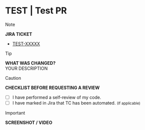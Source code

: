# TEST | Test PR

> [!NOTE]
> **JIRA TICKET**
> - [TEST-XXXXX](https://circlek.atlassian.net/browse/WFE-XXXXX)

> [!TIP]
> **WHAT WAS CHANGED?**   
> YOUR DESCRIPTION

> [!CAUTION]
> **CHECKLIST BEFORE REQUESTING A REVIEW**
> - [ ] I have performed a self-review of my code.
> - [ ] I have marked in Jira that TC has been automated. <small>(If applicable)</small>

> [!IMPORTANT]  
> **SCREENSHOT / VIDEO**
>
